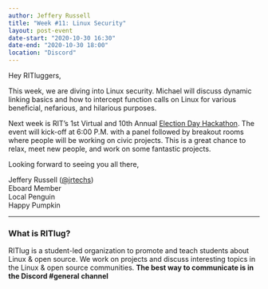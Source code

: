 ```yaml
---
author: Jeffery Russell
title: "Week #11: Linux Security"
layout: post-event
date-start: "2020-10-30 16:30"
date-end: "2020-10-30 18:00"
location: "Discord"
---
```


Hey RITluggers,

This week, we are diving into Linux security. Michael will discuss dynamic linking basics and how to intercept function calls on Linux for various beneficial, nefarious, and hilarious purposes.

Next week is RIT’s 1st Virtual and 10th Annual [Election Day Hackathon](https://ritelectionhackathon10.eventbrite.com/). The event will kick-off at 6:00 P.M. with a panel followed by breakout rooms where people will be working on civic projects. This is a great chance to relax, meet new people, and work on some fantastic projects.

Looking forward to seeing you all there,

Jeffery Russell ([@jrtechs](https://jrtechs.net))<br/>
Eboard Member<br/>
Local Penguin<br/>
Happy Pumpkin<br/>


---

### What is RITlug?

RITlug is a student-led organization to promote and teach students about Linux & open source.
We work on projects and discuss interesting topics in the Linux & open source communities.
**The best way to communicate is in the Discord #general channel**
